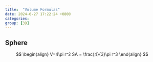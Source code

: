 ```yaml
---
title:  "Volume Formulas"
date: 2024-6-27 17:22:24 +0800
categories: 
group: [3D]
---
```


## Sphere
$$
\begin{align}
V=4\pi r^2
SA = \frac{4}{3}\pi r^3
\end{align}
$$

